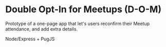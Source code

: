 

# Double Opt-In for Meetups (D-O-M)

Prototype of a one-page app that let\'s users reconfirm their Meetup attendance, and add extra details.       

Node/Express + PugJS